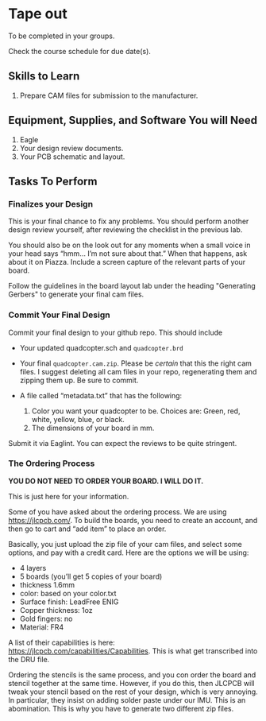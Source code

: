 # Tape out

To be completed in your groups.

Check the course schedule for due date(s).

## Skills to Learn

1. Prepare CAM files for submission to the manufacturer.

## Equipment, Supplies, and Software You will Need

1. Eagle
2. Your design review documents.
3. Your PCB schematic and layout.

## Tasks To Perform

### Finalizes your Design

This is your final chance to fix any problems. You should perform another design review yourself, after reviewing the checklist in the previous lab.

You should also be on the look out for any moments when a small voice in your head says “hmm… I’m not sure about that.” When that happens, ask about it on Piazza. Include a screen capture of the relevant parts of your board.

Follow the guidelines in the board layout lab under the heading "Generating Gerbers" to generate your final cam files.


### Commit Your Final Design

Commit your final design to your github repo. This should include

* Your updated quadcopter.sch and `quadcopter.brd`
* Your final `quadcopter.cam.zip`. Please be _certain_ that this the right cam files. I suggest deleting all cam files in your repo, regenerating them and zipping them up. Be sure to commit.
* A file called “metadata.txt” that has the following:

    1. Color you want your quadcopter to be. Choices are: Green, red, white, yellow, blue, or black.
    2. The dimensions of your board in mm.

Submit it via Eaglint. You can expect the reviews to be quite stringent.


### The Ordering Process

**YOU DO NOT NEED TO ORDER YOUR BOARD. I WILL DO IT.**

This is just here for your information.

Some of you have asked about the ordering process.  We are using https://jlcpcb.com/. To build the boards, you need to create an account, and then go to cart and “add item” to place an order.

Basically, you just upload the zip file of your cam files, and select some options, and pay with a credit card. Here are the options we will be using:

* 4 layers
* 5 boards (you’ll get 5 copies of your board)
* thickness 1.6mm
* color: based on your color.txt
* Surface finish: LeadFree ENIG
* Copper thickness: 1oz
* Gold fingers: no
* Material: FR4

A list of their capabilities is here: https://jlcpcb.com/capabilities/Capabilities. This is what get transcribed into the DRU file.

Ordering the stencils is the same process, and you con order the board and stencil together at the same time.  However, if you do this, then JLCPCB will tweak your stencil based on the rest of your design, which is very annoying.  In particular, they insist on adding solder paste under our IMU.  This is an abomination.  This is why you have to generate two different zip files.
